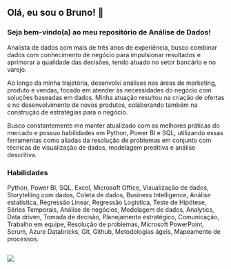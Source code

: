 ## Olá, eu sou o Bruno! 👋
### Seja bem-vindo(a) ao meu repositório de Análise de Dados!

Analista de dados com mais de três anos de experiência, busco combinar dados com conhecimento de negócio para impulsionar resultados e aprimorar a qualidade das decisões, tendo atuado no setor bancário e no varejo.

Ao longo da minha trajetória, desenvolvi análises nas áreas de marketing, produto e vendas, focado em atender às necessidades do negócio com soluções baseadas em dados. Minha atuação resultou na criação de ofertas e no desenvolvimento de novos produtos, colaborando também na construção de estratégias para o negócio.

Busco constantemente me manter atualizado com as melhores práticas do mercado e possuo habilidades em Python, Power BI e SQL, utilizando essas ferramentas como aliadas da resolução de problemas em conjunto com técnicas de visualização de dados, modelagem preditiva e análise descritiva.

### Habilidades
Python, Power BI, SQL, Excel, Microsoft Office, Visualização de dados, Storytelling com dados, Coleta de dados, Business Intelligence, Análise estatística, Regressão Linear, Regressão Logística, Teste de Hipótese, Séries Temporais, Análise de negócios, Modelagem de dados, Analytics, Data driven, Tomada de decisão, Planejamento estratégico, Comunicação, Trabalho em equipe, Resolução de problemas, Microsoft PowerPoint, Scrum, Azure Databricks, Git, Github, Metodologias ágeis, Mapeamento de processos.
##
<div>
  <a href="https://www.linkedin.com/in/bruno-fugikawa-da-silva-351557163/" target="_blank"><img src="https://img.shields.io/badge/LinkedIn-0077B5?style=for-the-badge&logo=linkedin&logoColor=white" target="_blank"></a>
</div>
